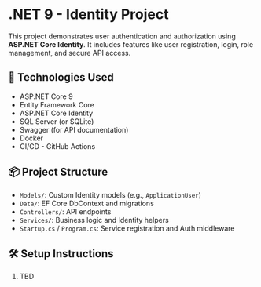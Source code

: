 # .NET 9 - Identity Project

This project demonstrates user authentication and authorization using **ASP.NET Core Identity**. It includes features like user registration, login, role management, and secure API access.

## 🚀 Technologies Used

- ASP.NET Core 9
- Entity Framework Core
- ASP.NET Core Identity
- SQL Server (or SQLite)
- Swagger (for API documentation)
- Docker
- CI/CD - GitHub Actions

## 📦 Project Structure

- `Models/`: Custom Identity models (e.g., `ApplicationUser`)
- `Data/`: EF Core DbContext and migrations
- `Controllers/`: API endpoints
- `Services/`: Business logic and Identity helpers
- `Startup.cs` / `Program.cs`: Service registration and Auth middleware

## 🛠️ Setup Instructions

1. TBD